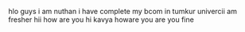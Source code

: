 
 hlo guys 
i am nuthan 
i have complete my bcom in tumkur univercii am fresher
hii how are you
hi kavya howare you 
are you fine 
